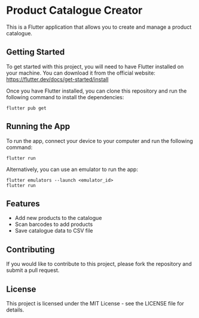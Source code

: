 
# Product Catalogue Creator

This is a Flutter application that allows you to create and manage a product catalogue.

## Getting Started

To get started with this project, you will need to have Flutter installed on your machine. You can download it from the official website: https://flutter.dev/docs/get-started/install

Once you have Flutter installed, you can clone this repository and run the following command to install the dependencies:

```
flutter pub get
```

## Running the App

To run the app, connect your device to your computer and run the following command:

```
flutter run
```

Alternatively, you can use an emulator to run the app:

```
flutter emulators --launch <emulator_id>
flutter run
```

## Features

- Add new products to the catalogue
- Scan barcodes to add products
- Save catalogue data to CSV file

## Contributing

If you would like to contribute to this project, please fork the repository and submit a pull request.

## License

This project is licensed under the MIT License - see the LICENSE file for details.


